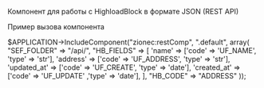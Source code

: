 Компонент для работы с HighloadBlock в формате JSON (REST API)


Пример вызова компонента 

$APPLICATION->IncludeComponent("zionec:restComp", ".default", array(
    "SEF_FOLDER" => "/api/",
    "HB_FIELDS" => [
        'name' => ['code' => 'UF_NAME', 'type' => 'str'],
        'address' => ['code' => 'UF_ADDRESS', 'type' => 'str'],
        'updated_at' => ['code' => 'UF_CREATE', 'type' => 'date'],
        'created_at' => ['code' => 'UF_UPDATE' ,'type' => 'date'],
    ],
    "HB_CODE" => "ADDRESS" 
));

